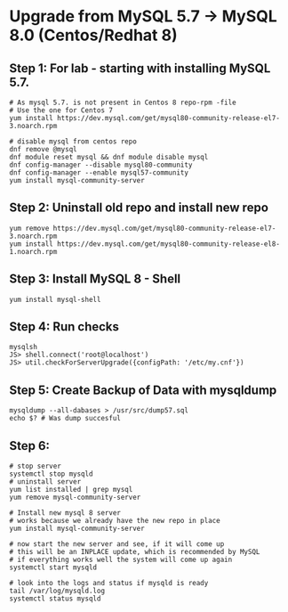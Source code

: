 # Upgrade from MySQL 5.7 -> MySQL 8.0 (Centos/Redhat 8) 

## Step 1: For lab - starting with installing MySQL 5.7.

```
# As mysql 5.7. is not present in Centos 8 repo-rpm -file
# Use the one for Centos 7 
yum install https://dev.mysql.com/get/mysql80-community-release-el7-3.noarch.rpm

# disable mysql from centos repo
dnf remove @mysql
dnf module reset mysql && dnf module disable mysql
dnf config-manager --disable mysql80-community
dnf config-manager --enable mysql57-community
yum install mysql-community-server 

```
## Step 2: Uninstall old repo and install new repo 

```
yum remove https://dev.mysql.com/get/mysql80-community-release-el7-3.noarch.rpm
yum install https://dev.mysql.com/get/mysql80-community-release-el8-1.noarch.rpm
```

## Step 3: Install MySQL 8 - Shell 

```
yum install mysql-shell
```

## Step 4: Run checks 

```
mysqlsh 
JS> shell.connect('root@localhost')
JS> util.checkForServerUpgrade({configPath: '/etc/my.cnf'})
```

## Step 5: Create Backup of Data with mysqldump 

```
mysqldump --all-dabases > /usr/src/dump57.sql
echo $? # Was dump succesful 
```

## Step 6:

```
# stop server 
systemctl stop mysqld 
# uninstall server 
yum list installed | grep mysql 
yum remove mysql-community-server 

# Install new mysql 8 server 
# works because we already have the new repo in place 
yum install mysql-community-server 

# now start the new server and see, if it will come up
# this will be an INPLACE update, which is recommended by MySQL 
# if everything works well the system will come up again 
systemctl start mysqld 

# look into the logs and status if mysqld is ready
tail /var/log/mysqld.log 
systemctl status mysqld 
```

